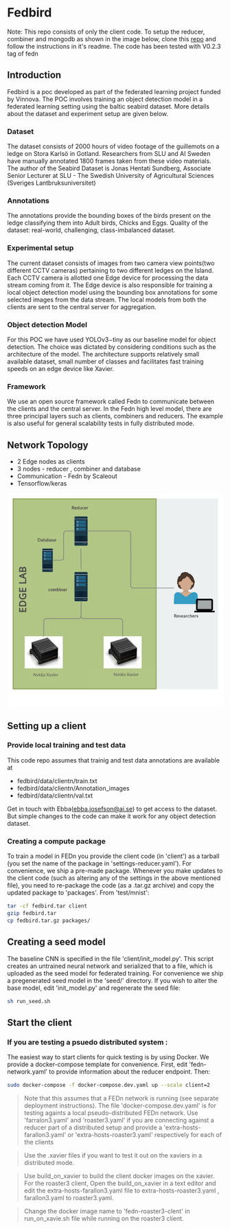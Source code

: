 # Fedbird

Note: This repo consists of only the client code. To setup the  reducer, combiner and mongodb  as shown in the image below, clone this [repo](https://github.com/scaleoutsystems/fedn/tree/v0.2.3) and follow the instructions in it's readme. The code has been tested with V0.2.3 tag of fedn
 

## Introduction 

Fedbird is a poc developed as  part of the federated learning project funded by Vinnova. The POC involves training an object detection model in a federated learning setting using the baltic seabird dataset. More details about the dataset and experiment setup are given below.


### Dataset
The dataset consists of 2000 hours of video footage of the guillemots on a ledge on Stora Karlsö in Gotland. Researchers from SLU and AI Sweden have manually annotated 1800 frames taken from these video materials. The author of the Seabird Dataset is Jonas Hentati Sundberg, Associate Senior Lecturer at SLU - The Swedish University of Agricultural Sciences (Sveriges Lantbruksuniversitet)

### Annotations
The annotations provide the bounding boxes of the birds present on the ledge classifying them into Adult birds, Chicks and Eggs.
Quality of the dataset: real-world, challenging, class-imbalanced dataset.

### Experimental setup
The current dataset consists of images from two camera view points(two different CCTV cameras) pertaining to two different ledges on the Island. Each CCTV camera is allotted one Edge device for processing the data stream coming from it. The Edge device is also responsible for training a local object detection model using the bounding box annotations for some selected images from the data stream. The local models from both the clients are sent to the central server for aggregation.

### Object detection Model 

For this POC we have used YOLOv3−tiny as our baseline model for object detection. The choice was dictated by considering conditions such as  the architecture of the model. The architecture  supports relatively small available dataset, small number of classes and facilitates fast training speeds on an edge device like Xavier.

### Framework 

We use an open source framework called Fedn to communicate between the clients and the central server. In the Fedn high level model, there are three principal layers such as clients, combiners and reducers. The example is also useful for general scalability tests in fully distributed mode. 

## Network Topology

- 2 Edge nodes as clients
- 3 nodes - reducer , combiner and database
- Communication - Fedn by Scaleout
- Tensorflow/keras


![Alt text](https://github.com/aidotse/fedbird/blob/master/images/unnamed.png)
 
## Setting up a client

### Provide local training and test data
This code repo assumes that trainig and test data annotations are available at
 
- fedbird/data/clientn/train.txt
- fedbird/data/clientn/Annotation_images 
- fedbird/data/clientn/val.txt


Get in touch with Ebba(ebba.josefson@ai.se) to get access to the dataset. But simple changes to the code can make it work for any object detection dataset.

### Creating a compute package
To train a model in FEDn you provide the client code (in 'client') as a tarball (you set the name of the package in 'settings-reducer.yaml'). For convenience, we ship a pre-made package. Whenever you make updates to the client code (such as altering any of the settings in the above mentioned file), you need to re-package the code (as a .tar.gz archive) and copy the updated package to 'packages'. From 'test/mnist':

```bash
tar -cf fedbird.tar client
gzip fedbird.tar
cp fedbird.tar.gz packages/
```

## Creating a seed model
The baseline CNN is specified in the file 'client/init_model.py'. This script creates an untrained neural network and serialized that to a file, which is uploaded as the seed model for federated training. For convenience we ship a pregenerated seed model in the 'seed/' directory. If you wish to alter the base model, edit 'init_model.py' and regenerate the seed file:

```bash
sh run_seed.sh  
```

## Start the client

### If you are testing a psuedo distributed system : 

The easiest way to start clients for quick testing is by using Docker. We provide a docker-compose template for convenience. First, edit 'fedn-network.yaml' to provide information about the reducer endpoint. Then:

```bash
sudo docker-compose -f docker-compose.dev.yaml up --scale client=2 
```
> Note that this assumes that a FEDn network is running (see separate deployment instructions). The file 'docker-compose.dev.yaml' is for testing againts a local pseudo-distributed FEDn network. Use 'farralon3.yaml' and 'roaster3.yaml' if you are connecting against a reducer part of a distributed setup and provide a 'extra-hosts-farallon3.yaml' or 'extra-hosts-roaster3.yaml' respectively for each of the clients

> Use the .xavier files if you want to test it out on the xaviers in a distributed mode.

> Use build_on_xavier to build the client docker images on the xavier. For the roaster3 client, Open the build_on_xavier in a text editor and edit the extra-hosts-farallon3.yaml file to extra-hosts-roaster3.yaml , farallon3.yaml to roaster3.yaml. 

> Change the docker image name to 'fedn-roaster3-clent' in run_on_xavie.sh file while running on the roaster3 client. 
